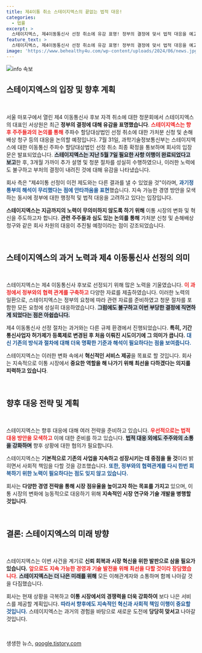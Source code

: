 ```yaml
---
title: 제4이통 취소 스테이지엑스의 끝없는 법적 대응!
categories:
  - 법률
excerpt: >
  스테이지엑스, 제4이동통신사 선정 취소에 유감 표명! 정부의 결정에 맞서 법적 대응을 예고하며 우리의 노력은 결코 헛되지 않을 것이라고 선언했다. 앞으로의 행보가 주목된다.
feature_text: >
  스테이지엑스, 제4이동통신사 선정 취소에 유감 표명! 정부의 결정에 맞서 법적 대응을 예고하며 우리의 노력은 결코 헛되지 않을 것이라고 선언했다. 앞으로의 행보가 주목된다.
image: 'https://www.behealthy4u.com/wp-content/uploads/2024/06/news.jpg'
---
```


<p><img src="https://www.behealthy4u.com/wp-content/uploads/2024/06/news.jpg" alt="info 속보" /></p>

<h2 data-ke-size="size26">스테이지엑스의 입장 및 향후 계획</h2>

<p data-ke-size="size16">&nbsp;</p>

<p>서울 마포구에서 열린 제4 이동통신사 후보 자격 취소에 대한 청문회에서 스테이지엑스의 대표인 서상원은 최근 <strong>정부의 결정에 대해 유감을 표명했습니다</strong>. <b><span style="color: #ee2323;">스테이지엑스는 향후 주주들과의 논의를 통해</span></b> 주파수 할당대상법인 선정 취소에 대한 가처분 신청 및 손해배상 청구 등의 대응을 논의할 예정입니다. 7월 31일, 과학기술정보통신부는 스테이지엑스에 대한 이동통신 주파수 할당대상법인 선정 취소 최종 확정을 통보하며 회사의 입장문은 발표되었습니다. <b><span style="background-color: #21538527;">스테이지엑스는 지난 5월 7일 필요한 사항 이행이 완료되었다고 보고</span></b>한 후, 3개월 가까이 추가 설명 및 청문 절차를 성실히 수행하였으나, 이러한 노력에도 불구하고 부처의 결정이 내려진 것에 대해 유감을 나타냈습니다. </p>

<p>회사 측은 "제4이통 선정이 이전 제도와는 다른 결과를 낼 수 있었을 것"이라며, <b><span style="color: #1a5490;">과기정통부의 해석이 무리했다는 점에 안타까움을 표현</span></b>했습니다. 지속 가능한 경영 방안을 모색하는 동시에 정부에 대한 행정적 및 법적 대응을 고려하고 있다는 입장입니다. </p>

<p><b>스테이지엑스는 지금까지의 노력이 무의미하지 않도록 하기 위해</b> 이통 시장의 변화 및 혁신을 주도하고자 합니다. <b>관련 주주들과 심도 있는 논의를 통해</b> 가처분 신청 및 손해배상 청구와 같은 회사 차원의 대응이 추진될 예정이라는 점이 강조되었습니다.</p>

<p data-ke-size="size16">&nbsp;</p>

<h2 data-ke-size="size26">스테이지엑스의 과거 노력과 제4 이동통신사 선정의 의미</h2>

<p data-ke-size="size16">&nbsp;</p>

<p>스테이지엑스는 제4 이동통신사 후보로 선정되기 위해 많은 노력을 기울였습니다. <b><span style="color: #ee2323;">이 과정에서 정부와의 협력 관계를 구축하고</span></b> 다양한 자료를 제출하였습니다. 이러한 노력의 일환으로, 스테이지엑스는 정부의 요청에 따라 관련 자료를 준비하였고 청문 절차를 포함한 모든 요청에 성실히 대응하였습니다. <b><span style="background-color: #21538527;">그럼에도 불구하고 이번 부당한 결정에 직면하게 되었다는 점은 아쉽습니다.</span></b> </p>

<p>제4 이동통신사 선정 절차는 과거와는 다른 규제 환경에서 진행되었습니다. <b>특히, 기간통신사업자 허가제가 등록제로 변경된 후 처음 이뤄진 시도이기에 그 의미가 큽니다.</b> <b><span style="color: #1a5490;">대신 기존의 방식과 절차에 대해 더욱 명확한 기준과 해석이 필요하다는 점을 보여줍니다.</span></b> </p>

<p>스테이지엑스는 이러한 변화 속에서 <strong>혁신적인 서비스 제공</strong>을 목표로 할 것입니다. 회사는 지속적으로 이통 시장에서 <strong>중요한 역할을 해 나가기 위해 최선을 다하겠다는 의지를 피력하고 있습니다</strong>. </p>

<p data-ke-size="size16">&nbsp;</p>

<h2 data-ke-size="size26">향후 대응 전략 및 계획</h2>

<p data-ke-size="size16">&nbsp;</p>

<p>스테이지엑스는 향후 대응에 대해 여러 전략을 준비하고 있습니다. <b><span style="color: #ee2323;">우선적으로는 법적 대응 방안을 모색하고</span></b> 이에 대한 준비를 하고 있습니다. <b><span style="background-color: #21538527;">법적 대응 외에도 주주와의 소통을 강화하며</span></b> 향후 상황에 대한 협의가 필요합니다. </p>

<p>스테이지엑스는 <strong>기본적으로 기존의 사업을 지속하고 성장시키는 데 중점을 둘 것</strong>이라 밝히면서 사회적 책임을 다할 것을 강조했습니다. <b><span style="color: #1a5490;">또한, 정부와의 협력관계를 다시 한번 회복하기 위한 노력이 필요하다는 점도 잊지 않고 있습니다.</span></b></p>

<p>회사는 <strong>다양한 경영 전략을 통해 시장 점유율을 높이고자 하는 목표를 가지고</strong> 있으며, 이통 시장의 변화에 능동적으로 대응하기 위해 <strong>지속적인 시장 연구와 기술 개발을 병행할 것입니다</strong>. </p>

<p data-ke-size="size16">&nbsp;</p>

<h2 data-ke-size="size26">결론: 스테이지엑스의 미래 방향</h2>

<p data-ke-size="size16">&nbsp;</p>

<p>스테이지엑스는 이번 사건을 계기로 <strong>신뢰 회복과 시장 혁신을 위한 발판으로 삼을 필요가 있습니다.</strong> <b><span style="color: #ee2323;">앞으로도 지속 가능한 경영과 기술 발전을 위해 최선을 다할 것이라 장담했습니다</span></b>. <b><span style="background-color: #21538527;">스테이지엑스는 더 나은 미래를 위해</span></b> 모든 이해관계자와 소통하며 함께 나아갈 것을 다짐했습니다. </p>

<p>회사는 현재 상황을 극복하고 <strong>이통 시장에서의 경쟁력을 더욱 강화하여</strong> 보다 나은 서비스를 제공할 계획입니다. <b><span style="color: #1a5490;">따라서 향후에도 지속적인 혁신과 사회적 책임 이행이 중요할 것입니다.</span></b> 스테이지엑스는 과거의 경험을 바탕으로 새로운 도전에 <strong>당당히 맞서고</strong> 나아갈 것입니다. </p>

<p data-ke-size="size16">&nbsp;</p>
생생한 뉴스, <a href="https://qoogle.tistory.com" rel="dofollow">qoogle.tistory.com</a>


